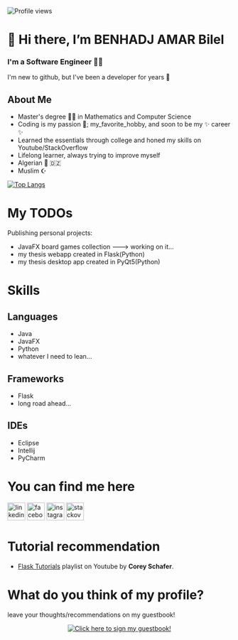 ![Profile views](https://gpvc.arturio.dev/BHA-Bilel)  
# 👋 Hi there, I’m BENHADJ AMAR Bilel
### I'm a Software Engineer 👨‍💻

I'm new to github, but I've been a developer for years 💪

## About Me
- Master's degree 👨‍🎓 in Mathematics and Computer Science
- Coding is my passion 💖; my_favorite_hobby, and soon to be my ✨ career ✨
- Learned the essentials through college and honed my skills on Youtube/StackOverflow
- Lifelong learner, always trying to improve myself
- Algerian 📍 🇩🇿
- Muslim ☪️

[![Top Langs](https://github-readme-stats.vercel.app/api/top-langs/?username=BHA-Bilel)](https://github.com/anuraghazra/github-readme-stats)

# My TODOs
Publishing personal projects:
- JavaFX board games collection ---> working on it...
- my thesis webapp created in Flask(Python)
- my thesis desktop app created in PyQt5(Python)

<!---
# Personal projects
## JavaFX board games collection
- [XO](https://github.com/BHA-Bilel/JavaFX-XO)
- [Checkers](https://github.com/BHA-Bilel/JavaFX-CHECKERS)
- [Chess](https://github.com/BHA-Bilel/JavaFX-CHESS)
- [Connect4](https://github.com/BHA-Bilel/JavaFX-CONNECT4)
- [Dominoes](https://github.com/BHA-Bilel/JavaFX-DOMINOS)
- [Coinche](https://github.com/BHA-Bilel/JavaFX-COINCHE)
--->
# Skills
## Languages

- Java
- JavaFX
- Python
- whatever I need to lean...

## Frameworks
- Flask
- long road ahead...

## IDEs
- Eclipse
- Intellij
- PyCharm

# You can find me here
[<img src='https://cdn.jsdelivr.net/npm/simple-icons@3.0.1/icons/linkedin.svg' alt='linkedin' height='40'>](https://www.linkedin.com/in/bilel-bha/)  [<img src='https://cdn.jsdelivr.net/npm/simple-icons@3.0.1/icons/facebook.svg' alt='facebook' height='40'>](https://www.facebook.com/dani.bilel)  [<img src='https://cdn.jsdelivr.net/npm/simple-icons@3.0.1/icons/instagram.svg' alt='instagram' height='40'>](https://www.instagram.com/dani_bilel/)  [<img src='https://cdn.jsdelivr.net/npm/simple-icons@3.0.1/icons/stackoverflow.svg' alt='stackoverflow' height='40'>](https://stackoverflow.com/users/8761799/bha-bilel)

# Tutorial recommendation
- [Flask Tutorials](https://www.youtube.com/playlist?list=PL-osiE80TeTs4UjLw5MM6OjgkjFeUxCYH) playlist on Youtube by **Corey Schafer**.

# What do you think of my profile? 
leave your thoughts/recommendations on my guestbook!

<p align="center">
  <a href="https://gist.github.com/BHA-Bilel/6eb01c298f0ccceff7511427afb52534">
    <img src="https://gist.githubusercontent.com/BHA-Bilel/6eb01c298f0ccceff7511427afb52534/raw/bfaf1c70946579fe9f4991d923215d7f402de250/bguestbook.gif" alt="Click here to sign my guestbook!" target=”_blank”>
  </a>
</p>
